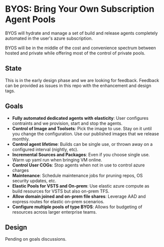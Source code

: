 # BYOS: Bring Your Own Subscription Agent Pools

BYOS will hydrate and manage a set of build and release agents completely automated in the user's azure subscription.  

BYOS will be in the middle of the cost and convenience spectrum between hosted and private while offering most of the control of private pools.

## State

This is in the early design phase and we are looking for feedback.  Feedback can be provided as issues in this repo with the enhancement and design tags.

## Goals

- **Fully automated dedicated agents with elasticity**: User configures contraints and we provision, start and stop the agents.
- **Control of Image and Toolsets**: Pick the image to use.  Stay on it until you change the configuration.  Use our published images that we release monthly.
- **Control agent lifetime**: Builds can be single use, or thrown away on a configured interval (nightly, etc).
- **Incremental Sources and Packages**: Even if you choose single use.  Warm up yaml run when bringing VM online. 
- **Control User COGs**: Stop agents when not in use to control azure charges
- **Maintenance**: Schedule maintenance jobs for pruning repos, OS security updates, etc.
- **Elastic Pools for VSTS and On-prem**:  Use elastic azure compute as build resources for VSTS but also on-prem TFS.
- **Allow domain joined and on-prem file shares**: Leverage AAD and express routes for elastic on-prem scenarios.
- **Configure multiple pools of type BYOS**: Allows for budgeting of resources across larger enterprise teams.

## Design

Pending on goals discussions.


